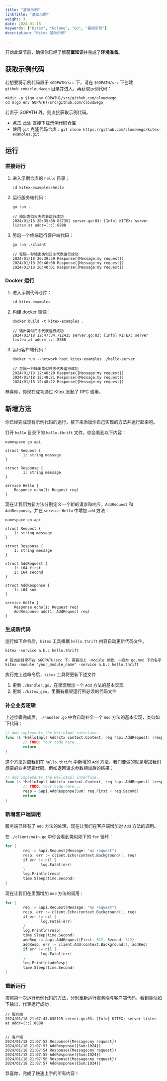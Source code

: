 ```yaml
---
title: "基础示例"
linkTitle: "基础示例"
weight: 3
date: 2024-01-18
keywords: ["Kitex", "Golang", "Go", "基础示例"]
description: "Kitex 基础示例"

---
```


开始此章节前，确保你已经了解**前置知识**并完成了**环境准备**。

## 获取示例代码

若想要将示例代码置于 `$GOPATH/src` 下，请在 `$GOPATH/src` 下创建 `github.com/cloudwego` 目录并进入，再获取示例代码：

```shell
mkdir -p $(go env GOPATH)/src/github.com/cloudwego
cd $(go env GOPATH)/src/github.com/cloudwego
```

若置于 GOPATH 外，则直接获取示例代码。

- 点击 [此处](https://github.com/cloudwego/kitex-examples/archive/refs/heads/main.zip) 直接下载示例代码仓库
- 使用 `git` 克隆代码仓库：`git clone https://github.com/cloudwego/kitex-examples.git`

## 运行

### 直接运行

1. 进入示例仓库的 `hello` 目录：

   ```shell
   cd kitex-examples/hello
   ```

2. 运行服务端代码：

   ```shell
   go run .
   
   // 输出类似日志代表运行成功
   2024/01/18 20:35:08.857352 server.go:83: [Info] KITEX: server listen at addr=[::]:8888
   ```

3. 另启一个终端运行客户端代码：

   ```shell
   go run ./client
   
   // 每隔一秒输出类似日志代表运行成功
   2024/01/18 20:39:59 Response({Message:my request})
   2024/01/18 20:40:00 Response({Message:my request})
   2024/01/18 20:40:01 Response({Message:my request})
   ```

### Docker 运行

1. 进入示例代码仓库：

   ```shell
   cd kitex-examples
   ```

2. 构建 docker 镜像：

   ```shell
   docker build -t kitex-examples .
   
   // 输出类似日志代表运行成功
   2024/01/18 12:47:34.712415 server.go:83: [Info] KITEX: server listen at addr=[::]:8888
   ```

3. 运行客户端代码：

   ```shell
   docker run --network host kitex-examples ./hello-server
   
   // 每隔一秒输出类似日志代表运行成功
   2024/01/18 12:48:20 Response({Message:my request})
   2024/01/18 12:48:21 Response({Message:my request})
   2024/01/18 12:48:22 Response({Message:my request})
   ```

恭喜你，你现在成功通过 Kitex 发起了 RPC 调用。

## 新增方法

你已经完成现有示例代码的运行，接下来添加你自己实现的方法并运行起来吧。

打开 `hello` 目录下的 `hello.thrift` 文件，你会看到以下内容：

```Thrift
namespace go api

struct Request {
        1: string message
}

struct Response {
        1: string message
}

service Hello {
    Response echo(1: Request req)
}
```

现在让我们为新方法分别定义一个新的请求和响应，`AddRequest` 和 `AddResponse`，并在 `service Hello` 中增加 `add` 方法：

```Thrift
namespace go api

struct Request {
    1: string message
}

struct Response {
    1: string message
}

struct AddRequest {
  	1: i64 first
  	2: i64 second
}

struct AddResponse {
  	1: i64 sum
}

service Hello {
    Response echo(1: Request req)
    AddResponse add(1: AddRequest req)
}
```

### 生成新代码

运行如下命令后，`kitex` 工具根据 `hello.thrift` 内容自动更新代码文件。

```shell
kitex -service a.b.c hello.thrift

# 若当前目录不在 $GOPATH/src 下，需要加上 -module 参数，一般为 go.mod 下的名字
kitex -module "your_module_name" -service a.b.c hello.thrift
```

执行完上述命令后，`kitex` 工具将更新下述文件

1. 更新 `./handler.go`，在里面增加一个 `Add` 方法的基本实现
2. 更新 `./kitex_gen`，里面有框架运行所必须的代码文件

### 补全业务逻辑

上述步骤完成后，`./handler.go` 中会自动补全一个 `Add` 方法的基本实现，类似如下代码：

```go
// Add implements the HelloImpl interface.
func (s *HelloImpl) Add(ctx context.Context, req *api.AddRequest) (resp *api.AddResponse, err error) {
        // TODO: Your code here...
        return
}
```

这个方法对应我们在 `hello.thrift` 中新增的 `Add` 方法，我们要做的就是增加我们想要的业务逻辑代码。例如返回请求参数相加后的结果：

```go
// Add implements the HelloImpl interface.
func (s *HelloImpl) Add(ctx context.Context, req *api.AddRequest) (resp *api.AddResponse, err error) {
        // TODO: Your code here...
        resp = &api.AddResponse{Sum: req.First + req.Second}
        return
}
```

### 新增客户端调用

服务端已经有了 `Add` 方法的处理，现在让我们在客户端增加对 `Add` 方法的调用。

在 `./client/main.go` 中你会看到类似如下的 `for` 循环：

```go
for {
        req := &api.Request{Message: "my request"}
        resp, err := client.Echo(context.Background(), req)
        if err != nil {
                log.Fatal(err)
        }
        log.Println(resp)
        time.Sleep(time.Second)
}
```

现在让我们在里面增加 `Add` 方法的调用：

```go
for {
        req := &api.Request{Message: "my request"}
        resp, err := client.Echo(context.Background(), req)
        if err != nil {
                log.Fatal(err)
        }
        log.Println(resp)
        time.Sleep(time.Second)
        addReq := &api.AddRequest{First: 512, Second: 512}
        addResp, err := client.Add(context.Background(), addReq)
        if err != nil {
                log.Fatal(err)
        }
        log.Println(addResp)
        time.Sleep(time.Second)
}
```

### 重新运行

按照第一次运行示例代码的方法，分别重新运行服务端与客户端代码，看到类似如下输出，代表运行成功：

```shell
// 服务端
2024/01/18 21:07:43.638115 server.go:83: [Info] KITEX: server listen at addr=[::]:8888


// 客户端
2024/01/18 21:07:52 Response({Message:my request})
2024/01/18 21:07:53 AddResponse({Sum:1024})
2024/01/18 21:07:54 Response({Message:my request})
2024/01/18 21:07:55 AddResponse({Sum:1024})
2024/01/18 21:07:56 Response({Message:my request})
2024/01/18 21:07:57 AddResponse({Sum:1024})
```

恭喜你，完成了快速上手的所有内容！

